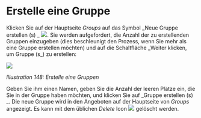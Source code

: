 # Erstelle eine Gruppe

Klicken Sie auf der Hauptseite _Groups_ auf das Symbol _Neue Gruppe erstellen \(s\) _ ![](../../.gitbook/assets/graphics277.png). Sie werden aufgefordert, die Anzahl der zu erstellenden Gruppen einzugeben \(dies beschleunigt den Prozess, wenn Sie mehr als eine Gruppe erstellen möchten\) und auf die Schaltfläche _Weiter klicken, um Gruppe \(s\_) zu erstellen:

![](../../.gitbook/assets/images213.png)

_Illustration 148: Erstelle eine Gruppen_

Geben Sie ihm einen Namen, geben Sie die Anzahl der leeren Plätze ein, die Sie in der Gruppe haben möchten, und klicken Sie auf _Gruppe erstellen \(s\) _. Die neue Gruppe wird in den Angeboten auf der Hauptseite von _Groups_ angezeigt. Es kann mit dem üblichen _Delete_ Icon ![](../../.gitbook/assets/graphics278.png) gelöscht werden.